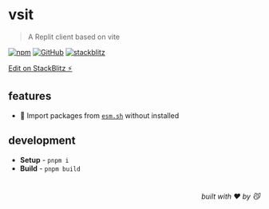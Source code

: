 # vsit
> A Replit client based on vite

[![npm](https://img.shields.io/npm/v/vsit)](https://github.com/vsit/tree/main) [![GitHub](https://img.shields.io/npm/l/vsit)](https://github.com/vsit/tree/main) [![stackblitz](https://img.shields.io/badge/%E2%9A%A1%EF%B8%8Fstackblitz-online-blue)](https://stackblitz.com/github/vsit/tree/main)

[Edit on StackBlitz ⚡️](https://stackblitz.com/github/vsit/tree/main)


## features

- 💞 Import packages from [`esm.sh`](https://esm.sh/) without installed
## development

- **Setup** - `pnpm i`
- **Build** - `pnpm build`

# 
<div align='right'>

*built with ❤️ by 😼*

</div>